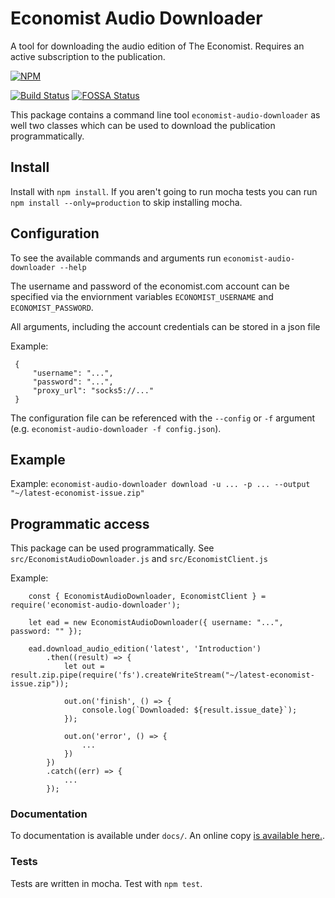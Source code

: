 # Economist Audio Downloader

A tool for downloading the audio edition of The Economist. Requires an active subscription to the publication.

[![NPM](https://nodei.co/npm/economist-audio-downloader.png)](https://nodei.co/npm/economist-audio-downloader/)

[![Build Status](https://travis-ci.org/znetstar/economist-audio-downloader.svg?branch=master)](https://travis-ci.org/znetstar/economist-audio-downloader) [![FOSSA Status](https://app.fossa.io/api/projects/git%2Bgithub.com%2Fznetstar%2Feconomist-audio-downloader.svg?type=shield)](https://app.fossa.io/projects/git%2Bgithub.com%2Fznetstar%2Feconomist-audio-downloader?ref=badge_shield)

This package contains a command line tool `economist-audio-downloader` as well two classes which can be used to download the publication programmatically.

## Install

Install with `npm install`. If you aren't going to run mocha tests you can run `npm install --only=production` to skip installing mocha.

## Configuration

To see the available commands and arguments run `economist-audio-downloader --help`

The username and password of the economist.com account can be specified via the enviornment variables `ECONOMIST_USERNAME` and `ECONOMIST_PASSWORD`. 

All arguments, including the account credentials can be stored in a json file

Example: 
```
 {
     "username": "...",
     "password": "...",
     "proxy_url": "socks5://..."
 }
```

The configuration file can be referenced with the `--config` or `-f` argument (e.g. `economist-audio-downloader -f config.json`).

## Example

Example:
`economist-audio-downloader download -u ... -p ... --output "~/latest-economist-issue.zip"`

## Programmatic access

This package can be used programmatically. See `src/EconomistAudioDownloader.js` and `src/EconomistClient.js` 

Example: 

```
    const { EconomistAudioDownloader, EconomistClient } = require('economist-audio-downloader');

    let ead = new EconomistAudioDownloader({ username: "...", password: "" });

    ead.download_audio_edition('latest', 'Introduction')
        .then((result) => {
            let out = result.zip.pipe(require('fs').createWriteStream("~/latest-economist-issue.zip"));

            out.on('finish', () => {
                console.log(`Downloaded: ${result.issue_date}`);
            });

            out.on('error', () => {
                ...
            })
        })
        .catch((err) => {
            ...
        });
```

### Documentation

To documentation is available under `docs/`. An online copy [is available here.](https://economist-audio-downloader.docs.zacharyboyd.nyc).

### Tests

Tests are written in mocha. Test with `npm test`.